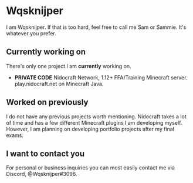 # Wqsknijper
I am Wqsknijper. If that is too hard, feel free to call me Sam or Sammie. It's whatever you prefer.

## Currently working on
There's only one project I am **currently** working on.
 - **PRIVATE CODE** Nidocraft Network, 1.12+ FFA/Training Minecraft server. play.nidocraft.net on Minecraft Java.

## Worked on previously
I do not have any previous projects worth mentioning. Nidocraft takes a lot of time and has a few different Minecraft plugins I am developing myself.
However, I am planning on developing portfolio projects after my final exams.

## I want to contact you
For personal or business inquiries you can most easily contact me via Discord, @Wqsknijper#3096.
